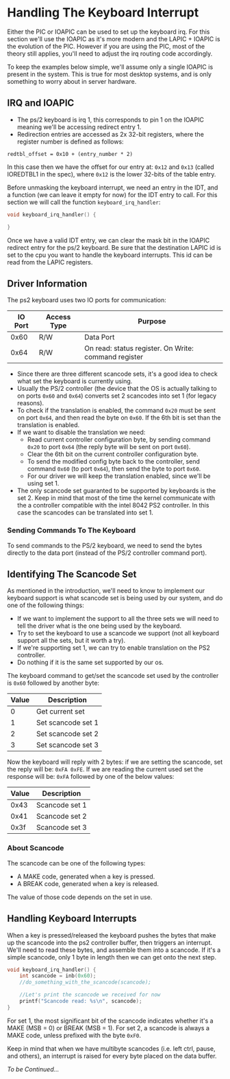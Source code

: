 # Handling The Keyboard Interrupt

Either the PIC or IOAPIC can be used to set up the keyboard irq. For this section we'll use the IOAPIC as it's more modern and the LAPIC + IOAPIC is the evolution of the PIC. However if you are using the PIC, most of the theory still applies, you'll need to adjust the irq routing code accordingly.

To keep the examples below simple, we'll assume only a single IOAPIC is present in the system. This is true for most desktop systems, and is only something to worry about in server hardware.

## IRQ and IOAPIC

* The ps/2 keyboard is irq 1, this corresponds to pin 1 on the IOAPIC meaning we'll be accessing redirect entry 1. 
* Redirection entries are accessed as 2x 32-bit registers, where the register number is defined as follows: 

```
redtbl_offset = 0x10 + (entry_number * 2)
```

In this case then we have the offset for our entry at: `0x12` and `0x13` (called IOREDTBL1 in the spec), where `0x12` is the lower 32-bits of the table entry. 

Before unmasking the keyboard interrupt, we need an entry in the IDT, and a function (we can leave it empty for now) for the IDT entry to call. For this section we will call the function `keyboard_irq_handler`:

```c
void keyboard_irq_handler() {

}
```
 
Once we have a valid IDT entry, we can clear the mask bit in the IOAPIC redirect entry for the ps/2 keyboard. Be sure that the destination LAPIC id is set to the cpu you want to handle the keyboard interrupts.
This id can be read from the LAPIC registers.


## Driver Information

The ps2 keyboard uses two IO ports for communication: 

| IO Port | Access Type | Purpose                                                         |
|---------|-------------|-----------------------------------------------------------------|
|  0x60   | R/W         | Data Port                                                       | 
|  0x64   | R/W         | On read: status register. On Write: command register            | 

* Since there are three different scancode sets, it's a good idea to check what set the keyboard is currently using.
* Usually the PS/2 controller (the device that the OS is actually talking to on ports `0x60` and `0x64`) converts set 2 scancodes into set 1 (for legacy reasons).
* To check if the translation is enabled, the command `0x20` must be sent on port `0x64`, and then read the byte on `0x60`. If the 6th bit is set than the translation is enabled. 
* If we want to disable the translation we need: 
   - Read current controller configuration byte, by sending command `0x20` to port `0x64` (the reply byte will be sent on port `0x60`).
   - Clear the 6th bit on the current controller configuration byte.
   - To send the modified config byte back to the controller, send command `0x60` (to port `0x64`), then send the byte to port `0x60`.
   - For our driver we will keep the translation enabled, since we'll be using set 1.
* The only scancode set guaranted to be supported by keyboards is the set 2. Keep in mind that most of the time the kernel communicate with the a controller compatible with the intel 8042 PS2 controller. In this case the scancodes can be translated into set 1.


### Sending Commands To The Keyboard

To send commands to the PS/2 keyboard, we need to send the bytes directly to the data port (instead of the PS/2 controller command port). 

## Identifying The Scancode Set

As mentioned in the introduction, we'll need to know to implement our keyboard support is what scancode set is being used by our system, and do one of the following things:

* If we want to implement the support to all the three sets we will need to tell the driver what is the one being used by the keyboard.
* Try to set the keyboard to use a scancode we support (not all keyboard support all the sets, but it worth a try).
* If we're supporting set 1, we can try to enable translation on the PS2 controller.
* Do nothing if it is the same set supported by our os.

The keyboard command to get/set the scancode set used by the controller is `0x60` followed by another byte: 

| Value | Description           |
|-------|-----------------------|
|   0   | Get current set       |
|   1   | Set scancode set 1    |
|   2   | Set scancode set 2    |
|   3   | Set scancode set 3    |

Now the keyboard will reply with 2 bytes: if we are setting the scancode, set the reply will be: `0xFA 0xFE`. If we are reading the current used set the response will be: `0xFA` followed by one of the below values:

| Value | Description       |
|-------|-------------------|
| 0x43  | Scancode set 1    |
| 0x41  | Scancode set 2    |
| 0x3f  | Scancode set 3    |

### About Scancode

The scancode can be one of the following types: 

* A MAKE code, generated when a key is pressed. 
* A BREAK code, generated when a key is released.

The value of those code depends on the set in use.

## Handling Keyboard Interrupts

When a key is pressed/released the keyboard pushes the bytes that make up the scancode into the ps2 controller buffer, then triggers an interrupt. We'll need to read these bytes, and assemble them into a scancode.
If it's a simple scancode, only 1 byte in length then we can get onto the next step.

```C
void keyboard_irq_handler() {
    int scancode = inb(0x60);
    //do_something_with_the_scancode(scancode);

    //Let's print the scancode we received for now
    printf("Scancode read: %s\n", scancode);
}

```

For set 1, the most significant bit of the scancode indicates whether it's a MAKE (MSB = 0) or BREAK (MSB = 1).
For set 2, a scancode is always a MAKE code, unless prefixed with the byte `0xF0`.

Keep in mind that when we have multibyte scancodes (i.e. left ctrl, pause, and others), an interrupt is raised for every byte placed on the data buffer.

*To be Continued...*

